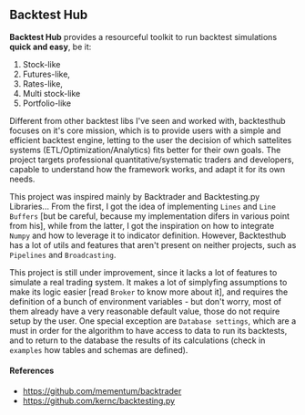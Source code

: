 ## Backtest Hub

__Backtest Hub__ provides a resourceful toolkit to run backtest simulations __quick and easy__, be it:

1) Stock-like 
2) Futures-like, 
3) Rates-like,
4) Multi stock-like
5) Portfolio-like 

Different from other backtest libs I've seen and worked with, backtesthub focuses on it's core mission, which is to provide users with a simple and efficient backtest engine, letting to the user the decision of which sattelites systems (ETL/Optimization/Analytics) fits better for their own goals. The project targets professional quantitative/systematic traders and developers, capable to understand how the framework works, and adapt it for its own needs.

This project was inspired mainly by Backtrader and Backtesting.py Libraries... From the first, I got the idea of implementing `Lines` and `Line Buffers` [but be careful, because my implementation difers in various point from his], while from the latter, I got the inspiration on how to integrate `Numpy` and how to leverage it to indicator definition. However, Backtesthub has a lot of utils and features that aren't present on neither projects, such as `Pipelines` and `Broadcasting`.

This project is still under improvement, since it lacks a lot of features to simulate a real trading system. It makes a lot of simplyfing assumptions to make its logic easier [read `Broker` to know more about it], and requires the definition of a bunch of environment variables - but don't worry, most of them already have a very reasonable default value, those do not require setup by the user. One special exception are `Database settings`, which are a must in order for the algorithm to have access to data to run its backtests, and to return to the database the results of its calculations (check in `examples` how tables and schemas are defined). 

#### References 

* https://github.com/mementum/backtrader
* https://github.com/kernc/backtesting.py
